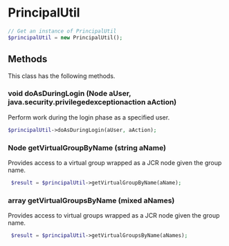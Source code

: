 # PrincipalUtil

```php
// Get an instance of PrincipalUtil
$principalUtil = new PrincipalUtil();
```


## Methods
This class has the following methods.


### void doAsDuringLogin (Node aUser, java.security.privilegedexceptionaction aAction)
Perform work during the login phase as a specified user.

```php
$principalUtil->doAsDuringLogin(aUser, aAction);
```


### Node getVirtualGroupByName (string aName)
Provides access to a virtual group wrapped as a JCR node given the group name.

```php
 $result = $principalUtil->getVirtualGroupByName(aName);
```


### array getVirtualGroupsByName (mixed aNames)
Provides access to virtual groups wrapped as a JCR node given the group name.

```php
 $result = $principalUtil->getVirtualGroupsByName(aNames);
```

